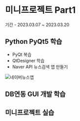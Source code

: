 # 미니프로젝트 Part1
기간 - 2023.03.07 ~ 2023.03.20

## Python PyQt5 학습
- PyQt 복습
- QtDesigner 학습
- Naver API 뉴스검색 앱 만들기

![네이버뉴스앱]()

## DB연동 GUI 개발 학습

## 미니프로젝트 실습

